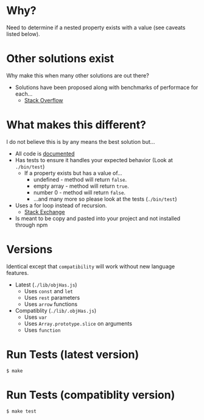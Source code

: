 # Why?
Need to determine if a nested property exists with a value (see caveats listed below).

# Other solutions exist
Why make this when many other solutions are out there? 
- Solutions have been proposed along with benchmarks of performace for each...
  - [Stack Overflow](https://stackoverflow.com/questions/2631001/javascript-test-for-existence-of-nested-object-key)

# What makes this different?
I do not believe this is by any means the best solution but...
- All code is [documented](https://afaur.github.io/objHas/)
- Has tests to ensure it handles your expected behavior (Look at `./bin/test`)
  - If a property exists but has a value of...
    - undefined - method will return `false`.
    - empty array - method will return `true`.
    - number 0 - method will return `false`.
    - ...and many more so please look at the tests (`./bin/test`)
- Uses a for loop instead of recursion.
  - [Stack Exchange](https://softwareengineering.stackexchange.com/questions/179863/performance-recursion-vs-iteration-in-javascript)
- Is meant to be copy and pasted into your project and not installed through npm

# Versions
Identical except that `compatibility` will work without new language features.
- Latest (`./lib/objHas.js`)
  - Uses `const` and `let`
  - Uses `rest` parameters
  - Uses `arrow` functions
- Compatiblity (`./lib/.objHas.js`)
  - Uses `var`
  - Uses `Array.prototype.slice` on arguments
  - Uses `function`

# Run Tests (latest version)
```$ make```

# Run Tests (compatiblity version)
```$ make test```
